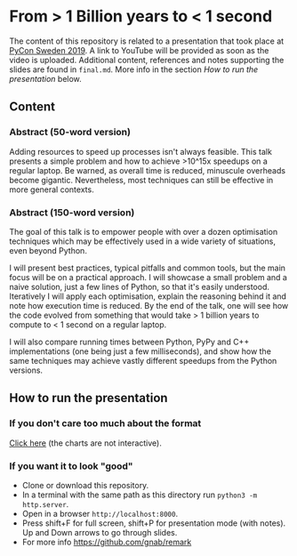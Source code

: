 # From > 1 Billion years to < 1 second

The content of this repository is related to a presentation that took place at [PyCon Sweden 2019](https://www.pycon.se/index.html#talks). A link to YouTube will be provided as soon as the video is uploaded. Additional content, references and notes supporting the slides are found in `final.md`. More info in the section *How to run the presentation* below.

## Content
### Abstract (50-word version)
Adding resources to speed up processes isn't always feasible. This talk presents a simple problem and how to achieve >10^15x speedups on a regular laptop. Be warned, as overall time is reduced, minuscule overheads become gigantic. Nevertheless, most techniques can still be effective in more general contexts.

### Abstract (150-word version)
The goal of this talk is to empower people with over a dozen optimisation techniques which may be effectively used in a wide variety of situations, even beyond Python.

I will present best practices, typical pitfalls and common tools, but the main focus will be on a practical approach. I will showcase a small problem and a naive solution, just a few lines of Python, so that it's easily understood. Iteratively I will apply each optimisation, explain the reasoning behind it and note how execution time is reduced. By the end of the talk, one will see how the code evolved from something that would take > 1 billion years to compute to < 1 second on a regular laptop.

I will also compare running times between Python, PyPy and C++ implementations (one being just a few milliseconds), and show how the same techniques may achieve vastly different speedups from the Python versions.

## How to run the presentation
### If you don't care too much about the format
[Click here](https://github.com/isaacbernat/presentations/blob/master/optimise/final_github_viewer.md) (the charts are not interactive).

### If you want it to look "good"
- Clone or download this repository.
- In a terminal with the same path as this directory run `python3 -m http.server`.
- Open in a browser `http://localhost:8000`.
- Press shift+F for full screen, shift+P for presentation mode (with notes). Up and Down arrows to go through slides.
- For more info https://github.com/gnab/remark
